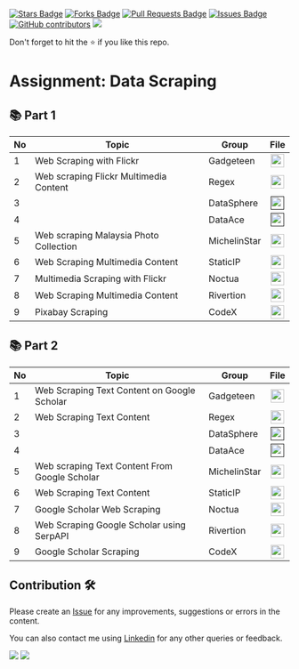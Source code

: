 
<a href="https://github.com/drshahizan/special-topic-data-engineering/stargazers"><img src="https://img.shields.io/github/stars/drshahizan/special-topic-data-engineering" alt="Stars Badge"/></a>
<a href="https://github.com/drshahizan/special-topic-data-engineering/network/members"><img src="https://img.shields.io/github/forks/drshahizan/special-topic-data-engineering" alt="Forks Badge"/></a>
<a href="https://github.com/drshahizan/special-topic-data-engineering/pulls"><img src="https://img.shields.io/github/issues-pr/drshahizan/special-topic-data-engineering" alt="Pull Requests Badge"/></a>
<a href="https://github.com/drshahizan/special-topic-data-engineering/issues"><img src="https://img.shields.io/github/issues/drshahizan/special-topic-data-engineering" alt="Issues Badge"/></a>
<a href="https://github.com/drshahizan/special-topic-data-engineering/graphs/contributors"><img alt="GitHub contributors" src="https://img.shields.io/github/contributors/drshahizan/special-topic-data-engineering?color=2b9348"></a>
![](https://visitor-badge.glitch.me/badge?page_id=drshahizan/special-topic-data-engineering)

Don't forget to hit the :star: if you like this repo.

# Assignment: Data Scraping

## 📚 Part 1

| No | Topic | Group | File | 
| ----- | ----- | ------ | :------: | 
| 1 | Web Scraping with Flickr | Gadgeteen | <a href="https://github.com/drshahizan/special-topic-data-engineering/tree/main/assignment/data-scraping/submission/part1/Gadgeteen" ><img src="../../../images/task.png" width="24px" height="24px" ></a> |
| 2 |  Web scraping Flickr Multimedia Content  | Regex | <a href="https://github.com/drshahizan/special-topic-data-engineering/tree/ce75b75768012da91205ffe012703a946ea930cf/assignment/data-scraping/submission/part1/Regex/readme.md" ><img src="../../../images/task.png" width="24px" height="24px" ></a> |
| 3 |  | DataSphere | <a href="" ><img src="../../../images/task.png" width="24px" height="24px" ></a> |
| 4 |  | DataAce | <a href="" ><img src="../../../images/task.png" width="24px" height="24px" ></a> |
| 5 | Web scraping Malaysia Photo Collection | MichelinStar | <a href="https://github.com/drshahizan/special-topic-data-engineering/tree/main/assignment/data-scraping/submission/part1/MichelinStar" ><img src="../../../images/task.png" width="24px" height="24px" ></a> |
| 6 | Web Scraping Multimedia Content | StaticIP | <a href="Web scraping multimedia content" ><img src="../../../images/task.png" width="24px" height="24px" ></a> |
| 7 | Multimedia Scraping with Flickr | Noctua| <a href="/assignment/data-scraping/submission/part1/Noctua" ><img src="../../../images/task.png" width="24px" height="24px" ></a> |
| 8 | Web Scraping Multimedia Content | Rivertion | <a href="part1/Rivertion" ><img src="../../../images/task.png" width="24px" height="24px" ></a> |
| 9 | Pixabay Scraping | CodeX| <a href="https://github.com/drshahizan/special-topic-data-engineering/tree/2c9ec45d5a6592bfced2a9af40e5bf36f160cc3a/assignment/data-scraping/submission/part1/CodeX" ><img src="../../../images/task.png" width="24px" height="24px" ></a> |


## 📚 Part 2

| No | Topic | Group | File | 
| ----- | ----- | ------ | :------: | 
| 1 | Web Scraping Text Content on Google Scholar | Gadgeteen | <a href="https://github.com/drshahizan/special-topic-data-engineering/tree/main/assignment/data-scraping/submission/part2/Gadgeteen" ><img src="../../../images/task.png" width="24px" height="24px" ></a> |
| 2 | Web Scraping Text Content | Regex | <a href="https://github.com/drshahizan/special-topic-data-engineering/tree/main/assignment/data-scraping/submission/part2/Regex" ><img src="../../../images/task.png" width="24px" height="24px" ></a> |
| 3 |  | DataSphere | <a href="" ><img src="../../../images/task.png" width="24px" height="24px" ></a> |
| 4 |  | DataAce | <a href="" ><img src="../../../images/task.png" width="24px" height="24px" ></a> |
| 5 | Web scraping Text Content From Google Scholar | MichelinStar | <a href="https://github.com/drshahizan/special-topic-data-engineering/tree/main/assignment/data-scraping/submission/part2/MichelinStar" ><img src="../../../images/task.png" width="24px" height="24px" ></a> |
| 6 | Web Scraping Text Content | StaticIP | <a href="https://github.com/drshahizan/special-topic-data-engineering/tree/main/assignment/data-scraping/submission/part2/StaticIP" ><img src="../../../images/task.png" width="24px" height="24px" ></a> |
| 7 | Google Scholar Web Scraping | Noctua| <a href="/assignment/data-scraping/submission/part2/Noctua" ><img src="../../../images/task.png" width="24px" height="24px" ></a> |
| 8 | Web Scraping Google Scholar using SerpAPI | Rivertion | <a href="part2/Rivertion" ><img src="../../../images/task.png" width="24px" height="24px" ></a> |
| 9 | Google Scholar Scraping | CodeX| <a href="https://github.com/drshahizan/special-topic-data-engineering/tree/01be9008c78bc4ca9c2564458204a32f87305cd2/assignment/data-scraping/submission/part2/CodeX" ><img src="../../../images/task.png" width="24px" height="24px" ></a> |


## Contribution 🛠️
Please create an [Issue](https://github.com/drshahizan/special-topic-data-engineering/issues) for any improvements, suggestions or errors in the content.

You can also contact me using [Linkedin](https://www.linkedin.com/in/drshahizan/) for any other queries or feedback.

![](https://komarev.com/ghpvc/?username=drshahizan&label=Views&color=0e75b6&style=flat)
![](https://hit.yhype.me/github/profile?user_id=81284918)

